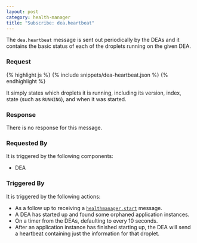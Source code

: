 ```yaml
---
layout: post
category: health-manager
title: "Subscribe: dea.heartbeat"
---
```


The `dea.heartbeat` message is sent out periodically by the DEAs and it contains
the basic status of each of the droplets running on the given DEA.

### Request

<div class="js example">
{% highlight js %}
{% include snippets/dea-heartbeat.json %}
{% endhighlight %}
</div>

It simply states which droplets it is running, including its version, index,
state (such as `RUNNING`), and when it was started.

### Response

There is no response for this message.

### Requested By

It is triggered by the following components:

* DEA

### Triggered By

It is triggered by the following actions:

* As a follow up to receiving a [`healthmanager.start`](/health-manager/publish-healthmanager-start)
message.
* A DEA has started up and found some orphaned application instances.
* On a timer from the DEAs, defaulting to every 10 seconds.
* After an application instance has finished starting up, the DEA will send a
heartbeat containing just the information for that droplet.
